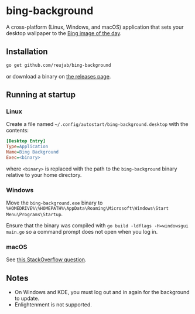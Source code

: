 # bing-background

A cross-platform (Linux, Windows, and macOS) application that sets your desktop wallpaper to the [Bing image of the day](https://www.bing.com/gallery/).

## Installation

```sh
go get github.com/reujab/bing-background
```

or download a binary on [the releases page](https://github.com/reujab/bing-background/releases).

## Running at startup

### Linux

Create a file named `~/.config/autostart/bing-background.desktop` with the contents:

```ini
[Desktop Entry]
Type=Application
Name=Bing Background
Exec=<binary>
```

where `<binary>` is replaced with the path to the `bing-background` binary relative to your home directory.

### Windows

Move the `bing-background.exe` binary to `%HOMEDRIVE%\%HOMEPATH%\AppData\Roaming\Microsoft\Windows\Start Menu\Programs\Startup`.

Ensure that the binary was compiled with `go build -ldflags -H=windowsgui main.go` so a command prompt does not open when you log in.

### macOS

See [this StackOverflow question](https://stackoverflow.com/questions/6442364/running-script-upon-login-mac).

## Notes

* On Windows and KDE, you must log out and in again for the background to update.
* Enlightenment is not supported.
